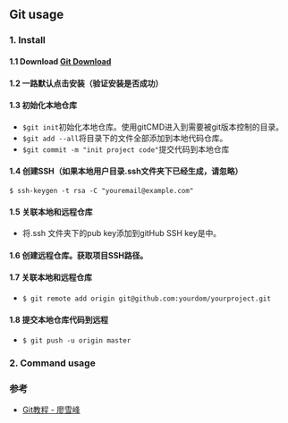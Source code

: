 ## Git usage

### 1. Install

#### 1.1 Download [Git Download](https://git-scm.com/downloads)
#### 1.2 一路默认点击安装（验证安装是否成功）
#### 1.3 初始化本地仓库
* `$git init`初始化本地仓库。使用gitCMD进入到需要被git版本控制的目录。
* `$git add --all`将目录下的文件全部添加到本地代码仓库。
* `$git commit -m "init project code"`提交代码到本地仓库
#### 1.4 创建SSH（如果本地用户目录.ssh文件夹下已经生成，请忽略）
`$ ssh-keygen -t rsa -C "youremail@example.com"`
#### 1.5 关联本地和远程仓库
* 将.ssh 文件夹下的pub key添加到gitHub SSH key是中。
#### 1.6 创建远程仓库。获取项目SSH路径。
#### 1.7 关联本地和远程仓库
* `$ git remote add origin git@github.com:yourdom/yourproject.git`
#### 1.8 提交本地仓库代码到远程
* `$ git push -u origin master`

### 2. Command usage

### 参考
* [Git教程 - 廖雪峰](https://www.liaoxuefeng.com/wiki/0013739516305929606dd18361248578c67b8067c8c017b000)
